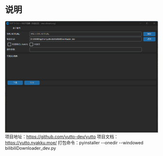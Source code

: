 # 说明
![图片示例](home.png)
项目地址：https://github.com/yutto-dev/yutto
项目文档：https://yutto.nyakku.moe/
打包命令：pyinstaller --onedir --windowed bilibiliDownloader_dev.py   